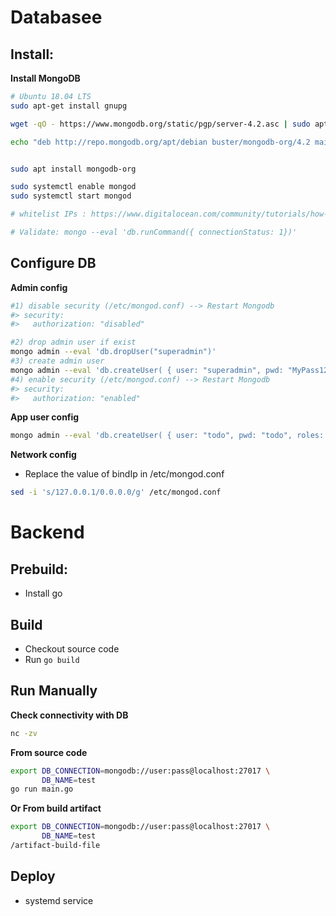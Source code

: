 # Databasee

## Install:

**Install MongoDB**

```sh
# Ubuntu 18.04 LTS
sudo apt-get install gnupg

wget -qO - https://www.mongodb.org/static/pgp/server-4.2.asc | sudo apt-key add -

echo "deb http://repo.mongodb.org/apt/debian buster/mongodb-org/4.2 main" | sudo tee /etc/apt/sources.list.d/mongodb.list


sudo apt install mongodb-org

sudo systemctl enable mongod
sudo systemctl start mongod 

# whitelist IPs : https://www.digitalocean.com/community/tutorials/how-to-install-mongodb-on-ubuntu-18-04

# Validate: mongo --eval 'db.runCommand({ connectionStatus: 1})'
```

## Configure DB
**Admin config**

```sh
#1) disable security (/etc/mongod.conf) --> Restart Mongodb
#> security:
#>   authorization: "disabled"

#2) drop admin user if exist
mongo admin --eval 'db.dropUser("superadmin")'
#3) create admin user
mongo admin --eval 'db.createUser( { user: "superadmin", pwd: "MyPass1234", roles: [ { role: "clusterAdmin", db: "admin" }, { role: "userAdminAnyDatabase", db: "admin" } ] } )'
#4) enable security (/etc/mongod.conf) --> Restart Mongodb
#> security:
#>   authorization: "enabled"
```
**App user config**

```sh
mongo admin --eval 'db.createUser( { user: "todo", pwd: "todo", roles: [ { role: "readWrite", db: "test" } ] } )'
```
**Network config**

- Replace the value of bindIp in /etc/mongod.conf
```sh
sed -i 's/127.0.0.1/0.0.0.0/g' /etc/mongod.conf
```


# Backend

## Prebuild:

- Install go

## Build
- Checkout source code
- Run `go build`

## Run Manually

**Check connectivity with DB**

```sh
nc -zv
```
**From source code**

```sh
export DB_CONNECTION=mongodb://user:pass@localhost:27017 \
       DB_NAME=test
go run main.go
```

**Or From build artifact**

```sh
export DB_CONNECTION=mongodb://user:pass@localhost:27017 \
       DB_NAME=test
/artifact-build-file
```

## Deploy

- systemd service
